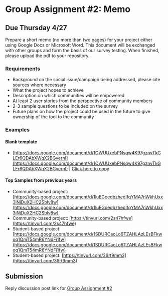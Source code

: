 # Group Assignment #2: Memo

## Due Thursday 4/27

Prepare a short memo (no more than two pages) for your project either using Google Docs or Microsoft Word. This document will be exchanged with other groups and form the basis of our survey testing. When finished, please upload the pdf to your repository.

### Requirements

- Background on the social issue/campaign being addressed, please cite sources where necessary
- What the project hopes to achieve
- Description on which communities will be empowered
- At least 2 user stories from the perspective of community members
- 2-3 sample questions to be included on the survey
- Future plans on how the project could be used in the future to give ownership of the tool to the community

### Examples

#### Blank template

- [https://docs.google.com/document/d/1OWUUxebPNsqw4K97gznvTkGLEr6QDAbXWqX2BGvernI](https://docs.google.com/document/d/1OWUUxebPNsqw4K97gznvTkGLEr6QDAbXWqX2BGvernI) | [Click here to copy](https://docs.google.com/document/d/1OWUUxebPNsqw4K97gznvTkGLEr6QDAbXWqX2BGvernI/copy)

#### Top Samples from previous years

- Community-based project: [https://docs.google.com/document/d/1luEGoedbzhedIfqYMA7nWkhUxx3iNjDuX2HC2Sblv8w](https://docs.google.com/document/d/1luEGoedbzhedIfqYMA7nWkhUxx3iNjDuX2HC2Sblv8w)
- Community-based project: [https://tinyurl.com/2s47hfwe](https://tinyurl.com/2s47hfwe)
- Student-based project: [https://docs.google.com/document/d/1SDURCaoLo6TZAHLAzLEsBFkwoq1QmT54mR6YNdFi1fw](https://docs.google.com/document/d/1SDURCaoLo6TZAHLAzLEsBFkwoq1QmT54mR6YNdFi1fw)
- Student-based project: [https://tinyurl.com/36rt9mm3](https://tinyurl.com/36rt9mm3)


## Submission

Reply discussion post link for [Group Assignment #2](https://github.com/albertkun/24SU-ASIAAM-191A/discussions/38)
